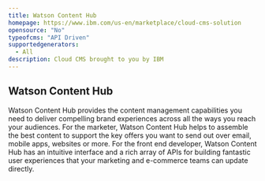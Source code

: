 ```yaml
---
title: Watson Content Hub
homepage: https://www.ibm.com/us-en/marketplace/cloud-cms-solution
opensource: "No"
typeofcms: "API Driven"
supportedgenerators:
  - All
description: Cloud CMS brought to you by IBM
---
```

## Watson Content Hub

Watson Content Hub provides the content management capabilities you need to deliver compelling brand experiences across all the ways you reach your audiences. For the marketer, Watson Content Hub helps to assemble the best content to support the key offers you want to send out over email, mobile apps, websites or more. For the front end developer, Watson Content Hub has an intuitive interface and a rich array of APIs for building fantastic user experiences that your marketing and e-commerce teams can update directly.

